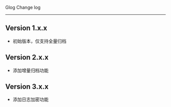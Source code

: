Glog Change log

------
## Version 1.x.x

* 初始版本，仅支持全量归档

## Version 2.x.x

* 添加增量归档功能

## Version 3.x.x

* 添加日志加密功能
